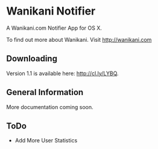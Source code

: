 Wanikani Notifier
=======================

A Wanikani.com Notifier App for OS X.

To find out more about Wanikani. Visit http://wanikani.com

Downloading
------------

Version 1.1 is available here: http://cl.ly/LYBQ.

General Information
------------

More documentation coming soon.


ToDo
------------
- Add More User Statistics
